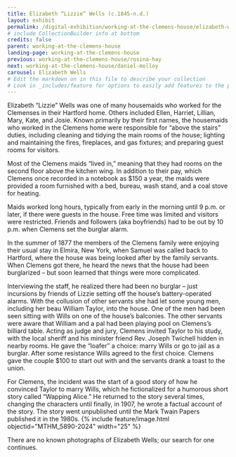 ```yaml
---
title: Elizabeth “Lizzie” Wells (c.1845-n.d.)
layout: exhibit
permalink: /digital-exhibition/working-at-the-clemens-house/elizabeth-wells.html
# include CollectionBuilder info at bottom
credits: false
parent: working-at-the-clemens-house
landing-page: working-at-the-clemens-house
previous: working-at-the-clemens-house/rosina-hay
next: working-at-the-clemens-house/daniel-molloy
carousel: Elizabeth Wells
# Edit the markdown on in this file to describe your collection
# Look in _includes/feature for options to easily add features to the page
---
```


Elizabeth “Lizzie” Wells was one of many housemaids who worked for the Clemenses in their Hartford home. Others included Ellen, Harriet, Lillian, Mary, Kate, and Josie. Known primarily by their first names, the housemaids who worked in the Clemens home were responsible for “above the stairs” duties, including cleaning and tidying the main rooms of the house; lighting and maintaining the fires, fireplaces, and gas fixtures; and preparing guest rooms for visitors.  

Most of the Clemens maids “lived in,” meaning that they had rooms on the second floor above the kitchen wing.  In addition to their pay, which Clemens once recorded in a notebook as $150 a year, the maids were provided a room furnished with a bed, bureau, wash stand, and a coal stove for heating.  

Maids worked long hours, typically from early in the morning until 9 p.m. or later, if there were guests in the house.  Free time was limited and visitors were restricted. Friends and followers (aka boyfriends) had to be out by 10 p.m. when Clemens set the burglar alarm. 

In the summer of 1877 the members of the Clemens family were enjoying their usual stay in Elmira, New York, when Samuel was called back to Hartford, where the house was being looked after by the family servants. When Clemens got there, he heard the news that the house had been burglarized – but soon learned that things were more complicated.

Interviewing the staff, he realized there had been no burglar – just incursions by friends of Lizzie setting off the house’s battery-operated alarms. With the collusion of other servants she had let some young men, including her beau William Taylor, into the house. One of the men had been seen sitting with Wills on one of the house’s balconies. The other servants were aware that William and a pal had been playing pool on Clemens’s billiard table.  Acting as judge and jury, Clemens invited Taylor to his study, with the local sheriff and his minister friend Rev. Joseph Twichell hidden in nearby rooms. He gave the “loafer” a choice: marry Wills or go to jail as a burglar. After some resistance Wills agreed to the first choice. Clemens gave the couple $100 to start out with and the servants drank a toast to the union.

For Clemens, the incident was the start of a good story of how he convinced Taylor to marry Wills, which he fictionalized for a humorous short story called “Wapping Alice.” He returned to the story several times, changing the characters until finally, in 1907, he wrote a factual account of the story.  The story went unpublished until the Mark Twain Papers published it in the 1980s.
{% include feature/image.html objectid="MTHM_5890-2024" width="25" %}

There are no known photographs of Elizabeth Wells; our search for one continues.

